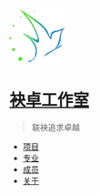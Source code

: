 ﻿![Meizhuo logo](./img/favicon.ico)

# [袂卓工作室](.)

> 联袂追求卓越

- [项目](projects/index.md)
- [专业](profession.md)
- [成员](member.md)
- [关于](about.md)
